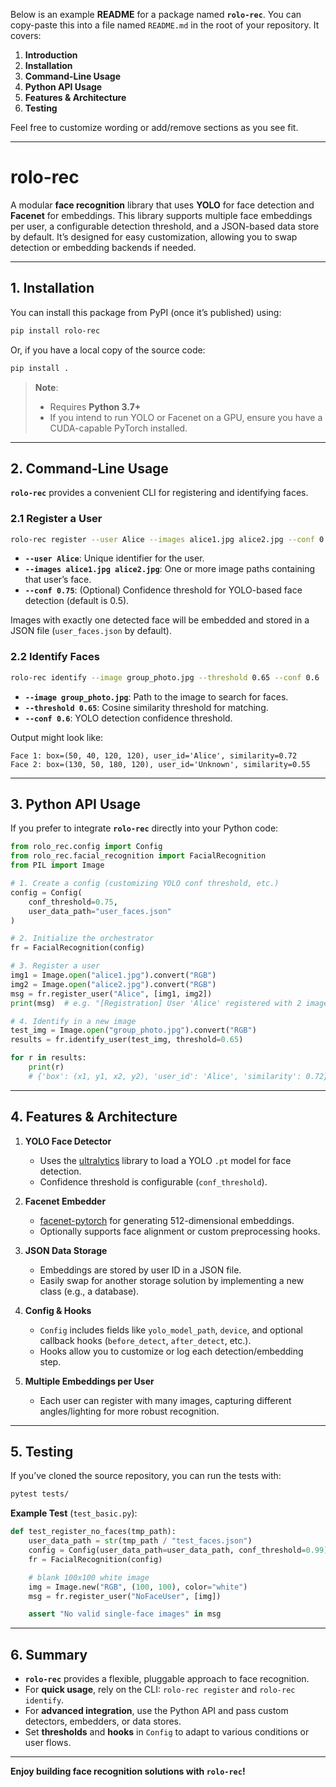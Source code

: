 Below is an example **README** for a package named **`rolo-rec`**. You can copy-paste this into a file named `README.md` in the root of your repository. It covers:

1. **Introduction**  
2. **Installation**  
3. **Command-Line Usage**  
4. **Python API Usage**  
5. **Features & Architecture**  
6. **Testing**

Feel free to customize wording or add/remove sections as you see fit.

---

# rolo-rec

A modular **face recognition** library that uses **YOLO** for face detection and **Facenet** for embeddings. This library supports multiple face embeddings per user, a configurable detection threshold, and a JSON-based data store by default. It’s designed for easy customization, allowing you to swap detection or embedding backends if needed.

---

## 1. Installation

You can install this package from PyPI (once it’s published) using:

```bash
pip install rolo-rec
```

Or, if you have a local copy of the source code:

```bash
pip install .
```

> **Note**:  
> - Requires **Python 3.7+**  
> - If you intend to run YOLO or Facenet on a GPU, ensure you have a CUDA-capable PyTorch installed.

---

## 2. Command-Line Usage

**`rolo-rec`** provides a convenient CLI for registering and identifying faces. 

### 2.1 Register a User

```bash
rolo-rec register --user Alice --images alice1.jpg alice2.jpg --conf 0.75
```
- **`--user Alice`**: Unique identifier for the user.  
- **`--images alice1.jpg alice2.jpg`**: One or more image paths containing that user’s face.  
- **`--conf 0.75`**: (Optional) Confidence threshold for YOLO-based face detection (default is 0.5).  

Images with exactly one detected face will be embedded and stored in a JSON file (`user_faces.json` by default).

### 2.2 Identify Faces

```bash
rolo-rec identify --image group_photo.jpg --threshold 0.65 --conf 0.6
```
- **`--image group_photo.jpg`**: Path to the image to search for faces.  
- **`--threshold 0.65`**: Cosine similarity threshold for matching.  
- **`--conf 0.6`**: YOLO detection confidence threshold.

Output might look like:

```
Face 1: box=(50, 40, 120, 120), user_id='Alice', similarity=0.72
Face 2: box=(130, 50, 180, 120), user_id='Unknown', similarity=0.55
```

---

## 3. Python API Usage

If you prefer to integrate **`rolo-rec`** directly into your Python code:

```python
from rolo_rec.config import Config
from rolo_rec.facial_recognition import FacialRecognition
from PIL import Image

# 1. Create a config (customizing YOLO conf threshold, etc.)
config = Config(
    conf_threshold=0.75,
    user_data_path="user_faces.json"
)

# 2. Initialize the orchestrator
fr = FacialRecognition(config)

# 3. Register a user
img1 = Image.open("alice1.jpg").convert("RGB")
img2 = Image.open("alice2.jpg").convert("RGB")
msg = fr.register_user("Alice", [img1, img2])
print(msg)  # e.g. "[Registration] User 'Alice' registered with 2 images."

# 4. Identify in a new image
test_img = Image.open("group_photo.jpg").convert("RGB")
results = fr.identify_user(test_img, threshold=0.65)

for r in results:
    print(r)
    # {'box': (x1, y1, x2, y2), 'user_id': 'Alice', 'similarity': 0.72} etc.
```

---

## 4. Features & Architecture

1. **YOLO Face Detector**  
   - Uses the [ultralytics](https://pypi.org/project/ultralytics/) library to load a YOLO `.pt` model for face detection.  
   - Confidence threshold is configurable (`conf_threshold`).  

2. **Facenet Embedder**  
   - [facenet-pytorch](https://pypi.org/project/facenet-pytorch/) for generating 512-dimensional embeddings.  
   - Optionally supports face alignment or custom preprocessing hooks.  

3. **JSON Data Storage**  
   - Embeddings are stored by user ID in a JSON file.  
   - Easily swap for another storage solution by implementing a new class (e.g., a database).  

4. **Config & Hooks**  
   - `Config` includes fields like `yolo_model_path`, `device`, and optional callback hooks (`before_detect`, `after_detect`, etc.).  
   - Hooks allow you to customize or log each detection/embedding step.  

5. **Multiple Embeddings per User**  
   - Each user can register with many images, capturing different angles/lighting for more robust recognition.

---

## 5. Testing

If you’ve cloned the source repository, you can run the tests with:

```bash
pytest tests/
```

**Example Test** (`test_basic.py`):
```python
def test_register_no_faces(tmp_path):
    user_data_path = str(tmp_path / "test_faces.json")
    config = Config(user_data_path=user_data_path, conf_threshold=0.99)  # high => probably no detect
    fr = FacialRecognition(config)

    # blank 100x100 white image
    img = Image.new("RGB", (100, 100), color="white")
    msg = fr.register_user("NoFaceUser", [img])

    assert "No valid single-face images" in msg
```

---

## 6. Summary

- **`rolo-rec`** provides a flexible, pluggable approach to face recognition.  
- For **quick usage**, rely on the CLI: `rolo-rec register` and `rolo-rec identify`.  
- For **advanced integration**, use the Python API and pass custom detectors, embedders, or data stores.  
- Set **thresholds** and **hooks** in `Config` to adapt to various conditions or user flows.  

---

**Enjoy building face recognition solutions with `rolo-rec`!**
